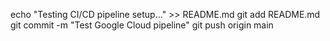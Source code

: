 echo "Testing CI/CD pipeline setup..." >> README.md
git add README.md
git commit -m "Test Google Cloud pipeline"
git push origin main

